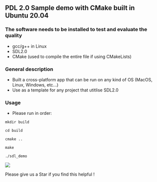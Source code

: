## PDL 2.0 Sample demo with CMake built in Ubuntu 20.04

### The software needs to be installed to test and evaluate the quality
* gcc/g++ in Linux 
* SDL2.0
* CMake (used to compile the entire file if using CMakeLists)

### General description
  * Built a cross-platform app that can be run on any kind of OS (MacOS, Linux, Windows, etc...)
  * Use as a template for any project that utitlise SDL2.0
 
### Usage

* Please run in order:

`mkdir build`

`cd build`

`cmake ..`

`make`

`./sdl_demo`

![](https://github.com/lenhatquang2512/sdl2_music_project.git/blob/master/fso.png)

Please give us a Star if you find this helpful !
